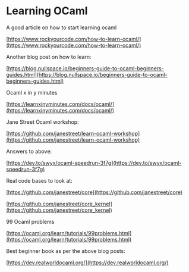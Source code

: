 
Learning OCaml
==============

A good article on how to start learning ocaml

[https://www.rockyourcode.com/how-to-learn-ocaml/](https://www.rockyourcode.com/how-to-learn-ocaml/)

Another blog post on  how to learn:

[https://blog.nullspace.io/beginners-guide-to-ocaml-beginners-guides.html](https://blog.nullspace.io/beginners-guide-to-ocaml-beginners-guides.html)



Ocaml x in y minutes

[https://learnxinyminutes.com/docs/ocaml/](https://learnxinyminutes.com/docs/ocaml/)



Jane Street Ocaml workshop:

[https://github.com/janestreet/learn-ocaml-workshop](https://github.com/janestreet/learn-ocaml-workshop)

Answers to above:

[https://dev.to/swyx/ocaml-speedrun-3f7g](https://dev.to/swyx/ocaml-speedrun-3f7g)



Real code bases to look at:

[https://github.com/janestreet/core](https://github.com/janestreet/core)

[https://github.com/janestreet/core_kernel](https://github.com/janestreet/core_kernel)



99 Ocaml problems



[https://ocaml.org/learn/tutorials/99problems.html](https://ocaml.org/learn/tutorials/99problems.html)



Best beginner book as per the above blog posts:

[https://dev.realworldocaml.org/](https://dev.realworldocaml.org/)



